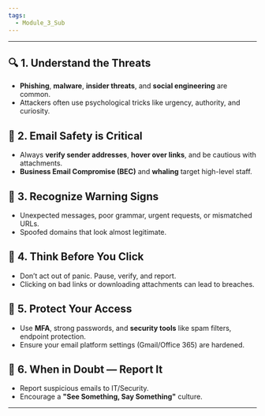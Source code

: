 ```yaml
---
tags:
  - Module_3_Sub
---
```

---
## 🔍 **1. Understand the Threats**
- **Phishing**, **malware**, **insider threats**, and **social engineering** are common.    
- Attackers often use psychological tricks like urgency, authority, and curiosity.

## 📧 **2. Email Safety is Critical**
- Always **verify sender addresses**, **hover over links**, and be cautious with attachments.    
- **Business Email Compromise (BEC)** and **whaling** target high-level staff.

## 🚨 **3. Recognize Warning Signs**
- Unexpected messages, poor grammar, urgent requests, or mismatched URLs.    
- Spoofed domains that look almost legitimate.

## 🧠 **4. Think Before You Click**
- Don’t act out of panic. Pause, verify, and report.
- Clicking on bad links or downloading attachments can lead to breaches.

## 🔐 **5. Protect Your Access**
- Use **MFA**, strong passwords, and **security tools** like spam filters, endpoint protection.
- Ensure your email platform settings (Gmail/Office 365) are hardened.

## 📣 **6. When in Doubt — Report It**
- Report suspicious emails to IT/Security.
- Encourage a **"See Something, Say Something"** culture.

---
